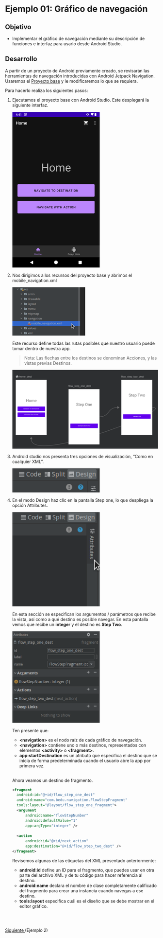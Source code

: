 # Ejemplo 01: Gráfico de navegación

## Objetivo

* Implementar el gráfico de navegación mediante su descripción de funciones e interfaz para usarlo desde Android Studio.

## Desarrollo

A partir de un proyecto de Android previamente creado, se revisarán las herramientas de navegación introducidas con Android Jetpack Navigation. Usaremos el [Proyecto base](./base) y le modificaremos lo que se requiera. 

Para hacerlo realiza los siguientes pasos:

1. Ejecutamos el proyecto base con Android Studio. Este desplegará la siguiente interfaz.

    <img src="assets/01.png" width="60%"/>

2. Nos dirigimos a los recursos del proyecto base y abrimos el mobile_navigation.xml

    <img src="assets/02.png" width="50%"/>

    Este recurso define todas las rutas posibles que nuestro usuario puede tomar dentro de nuestra app. 

    > Nota: Las flechas entre los destinos se denominan Acciones, y las vistas previas Destinos.

    <img src="assets/03.png" width="100%"/>

3. Android studio nos presenta tres opciones de visualización, “Como en cualquier XML”.

    <img src="assets/04.png" width="60%"/>

4. En el modo Design haz clic en la pantalla Step one, lo que despliega la opción Attributes.

    <img src="assets/05.png" width="60%"/>

    En esta sección se especifican los argumentos / parámetros que recibe la vista, así como a qué destino es posible navegar. En esta pantalla vemos que recibe un **integer** y el destino es **Step Two**.

    <img src="assets/06.png" width="60%"/>

    Ten presente que:
    - **\<navigation>** es el nodo raíz de cada gráfico de navegación.
    - **\<navigation>** contiene uno o más destinos, representados con elementos **\<activity>** o **\<fragment>**.
    - **app:startDestination** es un atributo que especifica el destino que se inicia de forma predeterminada cuando el usuario abre la app por primera vez.

    </br>

    Ahora veamos un destino de fragmento.

    ```xml
    <fragment
      android:id="@+id/flow_step_one_dest"
      android:name="com.bedu.navigation.FlowStepFragment"
      tools:layout="@layout/flow_step_one_fragment">
      <argument
          android:name="flowStepNumber"
          android:defaultValue="1"
          app:argType="integer" />

      <action
          android:id="@+id/next_action"
          app:destination="@+id/flow_step_two_dest" />
    </fragment>
    ```

    Revisemos algunas de las etiquetas del XML presentado anteriormente:

    - **android:id** define un ID para el fragmento, que puedes usar en otra parte del archivo XML y de tu código para hacer referencia al destino.
    - **android:name** declara el nombre de clase completamente calificado del fragmento para crear una instancia cuando navegas a ese destino.
    - **tools:layout** especifica cuál es el diseño que se debe mostrar en el editor gráfico.

    </br>

</br>

[Siguiente ](../Ejemplo-02/README.md)(Ejemplo 2)